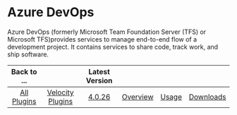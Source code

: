 
# Azure DevOps

Azure DevOps (formerly Microsoft Team Foundation Server (TFS) or Microsoft TFS)provides services to manage end-to-end flow of a development project. It contains services to share code, track work, and ship software.

|Back to ...||Latest Version||||
| :---: | :---: | :---: | :---: | :---: | :---: |
|[All Plugins](../../index.md)|[Velocity Plugins](../README.md)|[4.0.26](https://raw.githubusercontent.com/UrbanCode/IBM-UCV-PLUGINS/main/files/ucv-ext-azure/ucv-ext-azure-4.0.26.tar.zip)|[Overview](overview.md)|[Usage](usage.md)|[Downloads](downloads.md)|
